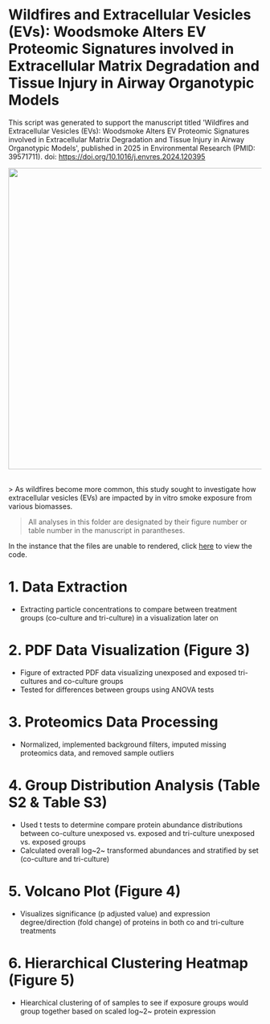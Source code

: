 # Wildfires and Extracellular Vesicles (EVs): Woodsmoke Alters EV Proteomic Signatures involved in Extracellular Matrix Degradation and Tissue Injury in Airway Organotypic Models 

This script was generated to support the manuscript titled 'Wildfires and Extracellular Vesicles (EVs): Woodsmoke Alters EV Proteomic Signatures involved in Extracellular Matrix Degradation and Tissue Injury in Airway Organotypic Models', published in 2025 in Environmental Research (PMID: 39571711). doi: https://doi.org/10.1016/j.envres.2024.120395 

<p align="center">
<img src = 'https://github.com/user-attachments/assets/9d5e4050-dbce-4fd6-afef-a067f8456be2' width = '600'>
</p>

<br>
> As wildfires become more common, this study sought to investigate how extracellular vesicles (EVs) are impacted by in vitro smoke exposure from various biomasses.

> All analyses in this folder are designated by their figure number or table number in the manuscript in parantheses.

In the instance that the files are unable to rendered, click [here](https://nbviewer.org/github/UNC-CEMALB/Wildfires-and-Extracellular-Vesicles-EVs-Woodsmoke-Alters-EV-Proteomic-Signatures-involved-in-Ext/tree/main/) to view the code. 

# 1. Data Extraction
- Extracting particle concentrations to compare between treatment groups (co-culture and tri-culture) in a visualization later on

# 2. PDF Data Visualization (Figure 3)
- Figure of extracted PDF data visualizing unexposed and exposed tri-cultures and co-culture groups
- Tested for differences between groups using ANOVA tests

# 3. Proteomics Data Processing
- Normalized, implemented background filters, imputed missing proteomics data, and removed sample outliers

# 4. Group Distribution Analysis (Table S2 & Table S3)
- Used t tests to determine compare protein abundance distributions between co-culture unexposed vs. exposed and tri-culture unexposed vs. exposed groups
- Calculated overall log~2~ transformed abundances and stratified by set (co-culture and tri-culture)

# 5. Volcano Plot (Figure 4)
- Visualizes significance (p adjusted value) and expression degree/direction (fold change) of proteins in both co and tri-culture treatments

# 6. Hierarchical Clustering Heatmap (Figure 5)
- Hiearchical clustering of of samples to see if exposure groups would group together based on scaled log~2~ protein expression
